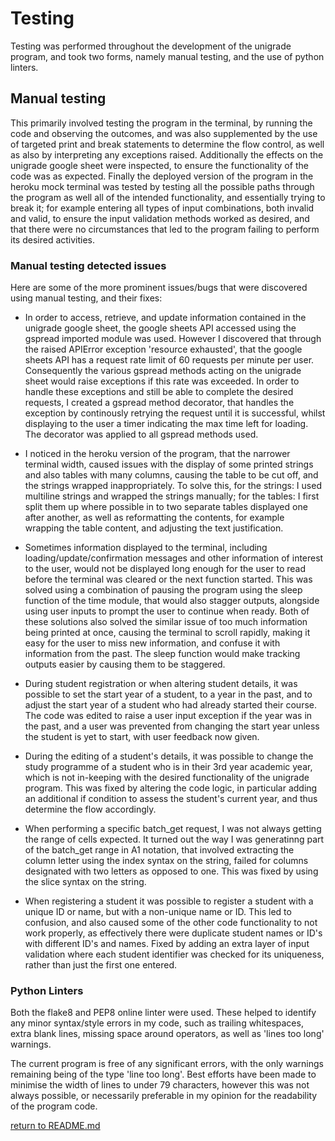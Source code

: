 # Testing

Testing was performed throughout the development of the unigrade program, and took two forms, namely manual testing,
and the use of python linters.

## Manual testing 

This primarily involved testing the program in the terminal, by running the code and observing the outcomes,
and was also supplemented by the use of targeted print and break statements to determine the flow control, as well as
also by interpreting any exceptions raised. Additionally the effects on the unigrade google sheet were inspected,
to ensure the functionality of the code was as expected. Finally the deployed version of the program in the heroku 
mock terminal was tested by testing all the possible paths through the program as well all of the intended functionality,
and essentially trying to break it; for example entering all types of input combinations, both invalid and valid,
to ensure the input validation methods worked as desired, and that there were no circumstances that led to the program
failing to perform its desired activities.

### Manual testing detected issues

Here are some of the more prominent issues/bugs that were discovered using manual testing, and their fixes:

- In order to access, retrieve, and update information contained in the unigrade google sheet, the 
google sheets API accessed using the gspread imported module was used. However I discovered that through
the raised APIError exception 'resource exhausted', that the google sheets API has a request rate limit of
60 requests per minute per user. Consequently the various gspread methods acting on the unigrade sheet would
raise exceptions if this rate was exceeded. In order to handle these exceptions and still be able to complete
the desired requests, I created a gspread method decorator, that handles the exception by continously retrying
the request until it is successful, whilst displaying to the user a timer indicating the max time left for loading.
The decorator was applied to all gspread methods used.

- I noticed in the heroku version of the program, that the narrower terminal width, caused issues with the display of
some printed strings and also tables with many columns, causing the table to be cut off, and the strings wrapped
inappropriately. To solve this, for the strings: I used multiline strings and wrapped the strings manually; for
the tables: I first split them up where possible in to two separate tables displayed one after another, as well as
reformatting the contents, for example wrapping the table content, and adjusting the text justification.

- Sometimes information displayed to the terminal, including loading/update/confirmation messages and other information
of interest to the user, would not be displayed long enough for the user to read before the terminal was cleared or the
next function started. This was solved using a combination of pausing the program using the sleep function of the time
module, that would also stagger outputs, alongside using user inputs to prompt the user to continue when ready. Both of
these solutions also solved the similar issue of too much information being printed at once,
causing the terminal to scroll rapidly, making it easy for the user to miss new information,
 and confuse it with information from the past. The sleep function would make tracking outputs easier by causing
 them to be staggered.
 
- During student registration or when altering student details, it was possible to set the start year of a student,
to a year in the past, and to adjust the start year of a student who had already started their course. The code was
edited to raise a user input exception if the year was in the past, and a user was prevented from changing the
start year unless the student is yet to start, with user feedback now given.

- During the editing of a student's details, it was possible to change the study programme of a student
who is in their 3rd year academic year, which is not in-keeping with the desired functionality of the unigrade program.
This was fixed by altering the code logic, in particular adding an additional if condition to assess the student's
current year, and thus determine the flow accordingly.

- When performing a specific batch_get request, I was not always getting the range of cells expected. It turned out
the way I was generatinng part of the batch_get range in A1 notation, that involved extracting the column letter using
the index syntax on the string, failed for columns designated with two letters as opposed to one. This was fixed by
using the slice syntax on the string.

- When registering a student it was possible to register a student with a unique ID or name, but with a non-unique
  name or ID. This led to confusion, and also caused some of the other code functionality to not work properly,
  as effectively there were duplicate student names or ID's with different ID's and names. Fixed by adding an extra layer
  of input validation where each student identifier was checked for its uniqueness, rather than just the first one entered.

      
### Python Linters

Both the flake8 and PEP8 online linter were used. These helped to identify any minor syntax/style errors in my code,
such as trailing whitespaces, extra blank lines, missing space around operators, as well as 'lines too long' warnings.

The current program is free of any significant errors, with the only warnings remaining being of the type
'line too long'. Best efforts have been made to minimise the width of lines to under 79 characters, however
this was not always possible, or necessarily preferable in my opinion for the readability of the program code.

[return to README.md](README.md)